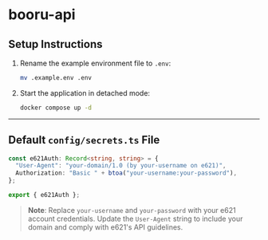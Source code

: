 # booru-api

## Setup Instructions

1. Rename the example environment file to `.env`:
   ```bash
   mv .example.env .env
   ```

2. Start the application in detached mode:
   ```bash
   docker compose up -d
   ```

---

## Default `config/secrets.ts` File

```typescript
const e621Auth: Record<string, string> = {
  "User-Agent": "your-domain/1.0 (by your-username on e621)",
  Authorization: "Basic " + btoa("your-username:your-password"),
};

export { e621Auth };
```

> **Note**: Replace `your-username` and `your-password` with your e621 account credentials. Update the `User-Agent` string to include your domain and comply with e621's API guidelines.
